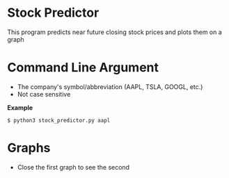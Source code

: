 # Stock Predictor
This program predicts near future closing stock prices and plots them on a graph

# Command Line Argument
 * The company's symbol/abbreviation (AAPL, TSLA, GOOGL, etc.)
 * Not case sensitive

 **Example**
 ```
$ python3 stock_predictor.py aapl
 ```

# Graphs
  * Close the first graph to see the second
